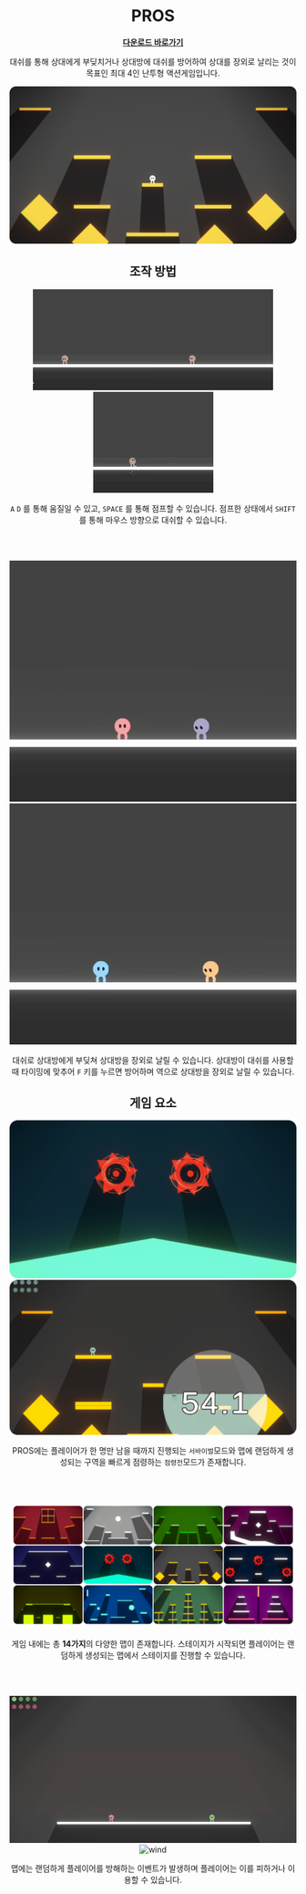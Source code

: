 <div align="center">

# PROS

[**다운로드 바로가기**](https://drive.google.com/file/d/1WJahNkOlYfkfCPFyd9jfuT0QUd1mSMPd/view?usp=sharing)

대쉬를 통해 상대에게 부딪치거나 상대방에 대쉬를 방어하여 상대를 장외로 날리는 것이 목표인 최대 4인 난투형 액션게임입니다. 

![mainView](ReadmeResource/mainView.png)

## 조작 방법

![movement](ReadmeResource/movement.gif)![jump](ReadmeResource/jump.gif)![dash](ReadmeResource/dash.gif)

`A` `D` 를 통해 움질일 수 있고, `SPACE` 를 통해 점프할 수 있습니다. 점프한 상태에서 `SHIFT` 를 통해 마우스 방향으로 대쉬할 수 있습니다.

</br></br>

![attack](ReadmeResource/attack.gif)![shield](ReadmeResource/shield.gif)

대쉬로 상대방에게 부딪쳐 상대방을 장외로 날릴 수 있습니다. 상대방이 대쉬를 사용할 때 타이밍에 맞추어 `F` 키를 누르면 방어하며 역으로 상대방을 장외로 날릴 수 있습니다.

## 게임 요소

![survive](ReadmeResource/survive.png)![occupation](ReadmeResource/occupation.png)

PROS에는 플레이어가 한 명만 남을 때까지 진행되는 `서바이벌`모드와 맵에 랜덤하게 생성되는 구역을 빠르게 점령하는 `점령전`모드가 존재합니다.

</br></br>

![map](ReadmeResource/map.png)

게임 내에는 총 **14가지**의 다양한 맵이 존재합니다. 스테이지가 시작되면 플레이어는 랜덤하게 생성되는 맵에서 스테이지를 진행할 수 있습니다.

</br></br>

![train](ReadmeResource/train.gif)![wind](ReadmeResource/wind.gif)

맵에는 랜덤하게 플레이어를 방해하는 이벤트가 발생하며 플레이어는 이를 피하거나 이용할 수 있습니다.

</div>